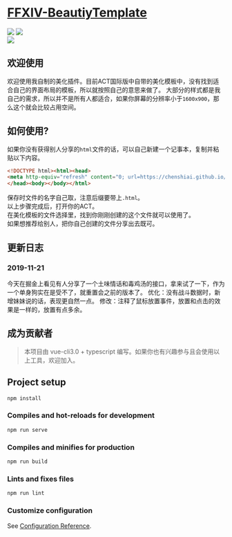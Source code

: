 # [FFXIV-BeautiyTemplate](https://github.com/chenshiai/beautify-template)
![](https://img.shields.io/badge/ver-0.3.6-green) ![](https://img.shields.io/badge/state-developing-orange)  
![](https://img.shields.io/badge/依赖-live2d.js-red)
## 欢迎使用
欢迎使用我自制的美化插件。目前ACT国际版中自带的美化模板中，没有找到适合自己的界面布局的模板，所以就按照自己的意思来做了。
大部分的样式都是我自己的需求，所以并不是所有人都适合，如果你屏幕的分辨率小于`1600x900`，那么这个就会比较占用空间。

## 如何使用?
如果你没有获得别人分享的`html`文件的话，可以自己新建一个记事本，复制并粘贴以下内容。
```html
<!DOCTYPE html><html><head>
<meta http-equiv="refresh" content="0; url=https://chenshiai.github.io/beautify-template/dist/index.html">
</head><body></body></html>
```
保存时文件的名字自己取，注意后缀要带上`.html`。  
以上步骤完成后，打开你的ACT。  
在美化模板的文件选择里，找到你刚刚创建的这个文件就可以使用了。  
如果想推荐给别人，把你自己创建的文件分享出去既可。  

## 更新日志
### 2019-11-21
今天在掘金上看见有人分享了一个土味情话和毒鸡汤的接口，拿来试了一下，作为一个单身狗实在是受不了，就重置会之前的版本了。
优化：没有战斗数据时，新增妹妹说的话，表现更自然一点。
修改：注释了鼠标放置事件，放置和点击的效果是一样的，放置有点多余。

## 成为贡献者
> 本项目由 vue-cli3.0 + typescript 编写。如果你也有兴趣参与且会使用以上工具，欢迎加入。

## Project setup
```
npm install
```

### Compiles and hot-reloads for development
```
npm run serve
```

### Compiles and minifies for production
```
npm run build
```

### Lints and fixes files
```
npm run lint
```

### Customize configuration
See [Configuration Reference](https://cli.vuejs.org/config/).
